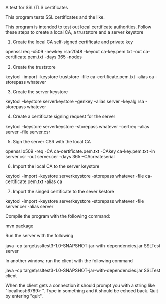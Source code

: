 A test for SSL/TLS certificates

This program tests SSL certificates and the like.

This program is intended to test out local certificate authorities. Follow these steps to create a local CA, a truststore and a server keystore

1) Create the local CA self-signed certificate and private key

openssl req -x509 -newkey rsa:2048 -keyout ca-key.pem.txt -out ca-certificate.pem.txt -days 365 -nodes

2) Create the truststore

keytool -import -keystore truststore -file ca-certificate.pem.txt -alias ca  -storepass whatever

3) Create the server keystore

keytool –keystore serverkeystore –genkey –alias server -keyalg rsa -storepass whatever

4) Create a certificate signing request for the server

keytool –keystore serverkeystore -storepass whatever –certreq –alias server  –file server.csr

5) Sign the server CSR with the local CA

openssl x509 -req -CA ca-certificate.pem.txt -CAkey ca-key.pem.txt -in server.csr -out server.cer -days 365 –CAcreateserial

6) Import the local CA to the server keystore

keytool -import -keystore serverkeystore -storepass whatever -file ca-certificate.pem.txt -alias ca

7) Import the singed certificate to the sever kestore

keytool -import -keystore serverkeystore -storepass whatever -file server.cer -alias server

Compile the program with the following command:

mvn package

Run the server with the following

java -cp target\ssltest3-1.0-SNAPSHOT-jar-with-dependencies.jar SSLTest server

In another window, run the client with the following command

java -cp target\ssltest3-1.0-SNAPSHOT-jar-with-dependencies.jar SSLTest client

When the client gets a connection it should prompt you with a string like "localhost:6789> ".  Type in something and it should be echoed back.  Quit by entering "quit".